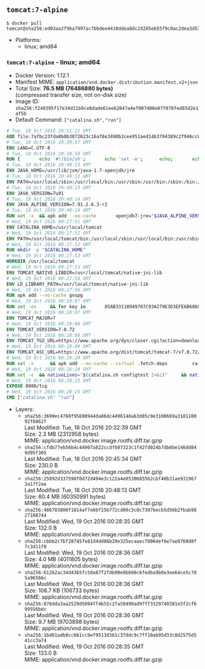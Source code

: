 ## `tomcat:7-alpine`

```console
$ docker pull tomcat@sha256:ed03aa2f96a7997ac7bbdee4410ddea8dc2d285eb55f9c0ac2dea3d53c73ac55
```

-	Platforms:
	-	linux; amd64

### `tomcat:7-alpine` - linux; amd64

-	Docker Version: 1.12.1
-	Manifest MIME: `application/vnd.docker.distribution.manifest.v2+json`
-	Total Size: **76.5 MB (76486880 bytes)**  
	(compressed transfer size, not on-disk size)
-	Image ID: `sha256:f240395f17e34d11b9ce8dade61ee62847a4ef007400e07f078fed65d2e1af5b`
-	Default Command: `["catalina.sh","run"]`

```dockerfile
# Tue, 18 Oct 2016 20:31:22 GMT
ADD file:7afbc23fda8b0b3872623c16af8e3490b2cee951aed14b3794389c2f946cc8c7 in / 
# Tue, 18 Oct 2016 20:39:57 GMT
ENV LANG=C.UTF-8
# Tue, 18 Oct 2016 20:39:58 GMT
RUN { 		echo '#!/bin/sh'; 		echo 'set -e'; 		echo; 		echo 'dirname "$(dirname "$(readlink -f "$(which javac || which java)")")"'; 	} > /usr/local/bin/docker-java-home 	&& chmod +x /usr/local/bin/docker-java-home
# Tue, 18 Oct 2016 20:40:13 GMT
ENV JAVA_HOME=/usr/lib/jvm/java-1.7-openjdk/jre
# Tue, 18 Oct 2016 20:40:13 GMT
ENV PATH=/usr/local/sbin:/usr/local/bin:/usr/sbin:/usr/bin:/sbin:/bin:/usr/lib/jvm/java-1.7-openjdk/jre/bin:/usr/lib/jvm/java-1.7-openjdk/bin
# Tue, 18 Oct 2016 20:40:13 GMT
ENV JAVA_VERSION=7u91
# Tue, 18 Oct 2016 20:40:14 GMT
ENV JAVA_ALPINE_VERSION=7.91.2.6.3-r2
# Tue, 18 Oct 2016 20:40:24 GMT
RUN set -x 	&& apk add --no-cache 		openjdk7-jre="$JAVA_ALPINE_VERSION" 	&& [ "$JAVA_HOME" = "$(docker-java-home)" ]
# Wed, 19 Oct 2016 00:27:51 GMT
ENV CATALINA_HOME=/usr/local/tomcat
# Wed, 19 Oct 2016 00:27:52 GMT
ENV PATH=/usr/local/tomcat/bin:/usr/local/sbin:/usr/local/bin:/usr/sbin:/usr/bin:/sbin:/bin:/usr/lib/jvm/java-1.7-openjdk/jre/bin:/usr/lib/jvm/java-1.7-openjdk/bin
# Wed, 19 Oct 2016 00:27:52 GMT
RUN mkdir -p "$CATALINA_HOME"
# Wed, 19 Oct 2016 00:27:53 GMT
WORKDIR /usr/local/tomcat
# Wed, 19 Oct 2016 00:27:53 GMT
ENV TOMCAT_NATIVE_LIBDIR=/usr/local/tomcat/native-jni-lib
# Wed, 19 Oct 2016 00:27:54 GMT
ENV LD_LIBRARY_PATH=/usr/local/tomcat/native-jni-lib
# Wed, 19 Oct 2016 00:27:56 GMT
RUN apk add --no-cache gnupg
# Wed, 19 Oct 2016 00:28:07 GMT
RUN set -ex 	&& for key in 		05AB33110949707C93A279E3D3EFE6B686867BA6 		07E48665A34DCAFAE522E5E6266191C37C037D42 		47309207D818FFD8DCD3F83F1931D684307A10A5 		541FBE7D8F78B25E055DDEE13C370389288584E7 		61B832AC2F1C5A90F0F9B00A1C506407564C17A3 		713DA88BE50911535FE716F5208B0AB1D63011C7 		79F7026C690BAA50B92CD8B66A3AD3F4F22C4FED 		9BA44C2621385CB966EBA586F72C284D731FABEE 		A27677289986DB50844682F8ACB77FC2E86E29AC 		A9C5DF4D22E99998D9875A5110C01C5A2F6059E7 		DCFD35E0BF8CA7344752DE8B6FB21E8933C60243 		F3A04C595DB5B6A5F1ECA43E3B7BBB100D811BBE 		F7DA48BB64BCB84ECBA7EE6935CD23C10D498E23 	; do 		gpg --keyserver ha.pool.sks-keyservers.net --recv-keys "$key"; 	done
# Wed, 19 Oct 2016 00:28:07 GMT
ENV TOMCAT_MAJOR=7
# Wed, 19 Oct 2016 00:28:08 GMT
ENV TOMCAT_VERSION=7.0.72
# Wed, 19 Oct 2016 00:28:08 GMT
ENV TOMCAT_TGZ_URL=https://www.apache.org/dyn/closer.cgi?action=download&filename=tomcat/tomcat-7/v7.0.72/bin/apache-tomcat-7.0.72.tar.gz
# Wed, 19 Oct 2016 00:28:09 GMT
ENV TOMCAT_ASC_URL=https://www.apache.org/dist/tomcat/tomcat-7/v7.0.72/bin/apache-tomcat-7.0.72.tar.gz.asc
# Wed, 19 Oct 2016 00:28:20 GMT
RUN set -x 		&& apk add --no-cache --virtual .fetch-deps 		ca-certificates 		tar 		openssl 	&& wget -O tomcat.tar.gz "$TOMCAT_TGZ_URL" 	&& wget -O tomcat.tar.gz.asc "$TOMCAT_ASC_URL" 	&& gpg --batch --verify tomcat.tar.gz.asc tomcat.tar.gz 	&& tar -xvf tomcat.tar.gz --strip-components=1 	&& rm bin/*.bat 	&& rm tomcat.tar.gz* 		&& nativeBuildDir="$(mktemp -d)" 	&& tar -xvf bin/tomcat-native.tar.gz -C "$nativeBuildDir" --strip-components=1 	&& apk add --no-cache --virtual .native-build-deps 		apr-dev 		gcc 		libc-dev 		make 		"openjdk${JAVA_VERSION%%[-~bu]*}"="$JAVA_ALPINE_VERSION" 		openssl-dev 	&& ( 		export CATALINA_HOME="$PWD" 		&& cd "$nativeBuildDir/native" 		&& ./configure 			--libdir="$TOMCAT_NATIVE_LIBDIR" 			--prefix="$CATALINA_HOME" 			--with-apr="$(which apr-1-config)" 			--with-java-home="$(docker-java-home)" 			--with-ssl=yes 		&& make -j$(getconf _NPROCESSORS_ONLN) 		&& make install 	) 	&& runDeps="$( 		scanelf --needed --nobanner --recursive "$TOMCAT_NATIVE_LIBDIR" 			| awk '{ gsub(/,/, "\nso:", $2); print "so:" $2 }' 			| sort -u 			| xargs -r apk info --installed 			| sort -u 	)" 	&& apk add --virtual .tomcat-native-rundeps $runDeps 	&& apk del .fetch-deps .native-build-deps 	&& rm -rf "$nativeBuildDir" 	&& rm bin/tomcat-native.tar.gz
# Wed, 19 Oct 2016 00:28:24 GMT
RUN set -e 	&& nativeLines="$(catalina.sh configtest 2>&1)" 	&& nativeLines="$(echo "$nativeLines" | grep 'Apache Tomcat Native')" 	&& nativeLines="$(echo "$nativeLines" | sort -u)" 	&& if ! echo "$nativeLines" | grep 'INFO: Loaded APR based Apache Tomcat Native library' >&2; then 		echo >&2 "$nativeLines"; 		exit 1; 	fi
# Wed, 19 Oct 2016 00:28:25 GMT
EXPOSE 8080/tcp
# Wed, 19 Oct 2016 00:28:25 GMT
CMD ["catalina.sh" "run"]
```

-	Layers:
	-	`sha256:3690ec4760f95690944da86dc4496148a63d85c9e3100669a318110092f6862f`  
		Last Modified: Tue, 18 Oct 2016 20:32:39 GMT  
		Size: 2.3 MB (2312958 bytes)  
		MIME: application/vnd.docker.image.rootfs.diff.tar.gzip
	-	`sha256:cfdb77eb56b4c44907a822ccdf607323c1f42fd024b7db6be146dd049d95f305`  
		Last Modified: Tue, 18 Oct 2016 20:45:34 GMT  
		Size: 230.0 B  
		MIME: application/vnd.docker.image.rootfs.diff.tar.gzip
	-	`sha256:25092d337590f0d72d494e3c122a4e0530685562cbf40b31ae9319673a17f2ae`  
		Last Modified: Tue, 18 Oct 2016 20:48:13 GMT  
		Size: 60.4 MB (60350991 bytes)  
		MIME: application/vnd.docker.image.rootfs.diff.tar.gzip
	-	`sha256:486703800f1814af7e6bf15b772cd00c3c0c7307becb5d56b2fbab9827108744`  
		Last Modified: Wed, 19 Oct 2016 00:28:35 GMT  
		Size: 132.0 B  
		MIME: application/vnd.docker.image.rootfs.diff.tar.gzip
	-	`sha256:cbbb2c7bf28745fe81d4dd86b20e325ecaaec7006def6e7ae0760d8f7c3d11f0`  
		Last Modified: Wed, 19 Oct 2016 00:28:36 GMT  
		Size: 4.0 MB (4011805 bytes)  
		MIME: application/vnd.docker.image.rootfs.diff.tar.gzip
	-	`sha256:61262ac34d4365fc50a87f2fdb90e9b690c6fedba9b0e3ee64ce5c785a96566c`  
		Last Modified: Wed, 19 Oct 2016 00:28:36 GMT  
		Size: 106.7 KB (106733 bytes)  
		MIME: application/vnd.docker.image.rootfs.diff.tar.gzip
	-	`sha256:870dda3aa2529d5094ff4b55c2fa50499ad97ff3329740381e5f2cf699556bdc`  
		Last Modified: Wed, 19 Oct 2016 00:28:36 GMT  
		Size: 9.7 MB (9703898 bytes)  
		MIME: application/vnd.docker.image.rootfs.diff.tar.gzip
	-	`sha256:1bd61adb8cc661cc9ef9513d361c37ddc9c7ff10ab95d33c0d2575d541cc3a74`  
		Last Modified: Wed, 19 Oct 2016 00:28:35 GMT  
		Size: 133.0 B  
		MIME: application/vnd.docker.image.rootfs.diff.tar.gzip
